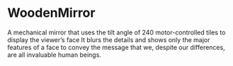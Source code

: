 # WoodenMirror
A mechanical mirror that uses the tilt angle of 240 motor-controlled tiles to display the viewer’s face
It blurs the details and shows only the major features of a face to convey the message that we, despite our differences, are all invaluable human beings.

